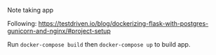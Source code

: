 Note taking app

Following:
https://testdriven.io/blog/dockerizing-flask-with-postgres-gunicorn-and-nginx/#project-setup

Run `docker-compose build` then `docker-compose up` to build app.